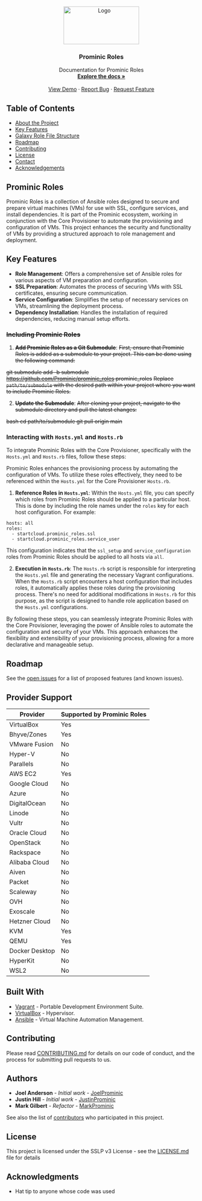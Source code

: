 <!-- PROJECT LOGO -->
<br />
<p align="center">
  <a href="https://github.com/Prominic/prominic_roles/">
    <img src="https://startcloud.com/assets/images/logos/startcloud-logo40.png" alt="Logo" width="200" height="100">
  </a>

  <h3 align="center">Prominic Roles</h3>

  <p align="center">
    Documentation for Prominic Roles
    <br />
    <a href="https://github.com/Prominic/prominic_roles/"><strong>Explore the docs »</strong></a>
    <br />
    <br />
    <a href="https://github.com/Prominic/prominic_roles/">View Demo</a>
    ·
    <a href="https://github.com/Prominic/prominic_roles/issues">Report Bug</a>
    ·
    <a href="https://github.com/Prominic/prominic_roles/issues">Request Feature</a>
  </p>
</p>

<!-- TABLE OF CONTENTS -->
## Table of Contents

* [About the Project](#prominic-roles)
* [Key Features](#key-features)
* [Galaxy Role File Structure](#galaxy-role-file-structure)
* [Roadmap](#roadmap)
* [Contributing](#contributing)
* [License](#license)
* [Contact](#authors)
* [Acknowledgements](#acknowledgments)


## Prominic Roles
Prominic Roles is a collection of Ansible roles designed to secure and prepare virtual machines (VMs) for use with SSL, configure services, and install dependencies. It is part of the Prominic ecosystem, working in conjunction with the Core Provisioner to automate the provisioning and configuration of VMs. This project enhances the security and functionality of VMs by providing a structured approach to role management and deployment.

## Key Features

- **Role Management**: Offers a comprehensive set of Ansible roles for various aspects of VM preparation and configuration.
- **SSL Preparation**: Automates the process of securing VMs with SSL certificates, ensuring secure communication.
- **Service Configuration**: Simplifies the setup of necessary services on VMs, streamlining the deployment process.
- **Dependency Installation**: Handles the installation of required dependencies, reducing manual setup efforts.


### ~~Including Prominic Roles~~

1. **~~Add Prominic Roles as a Git Submodule~~**: ~~First, ensure that Prominic Roles is added as a submodule to your project. This can be done using the following command:~~

~~git submodule add -b submodule https://github.com/Prominic/prominic_roles prominic_roles~~
   ~~Replace `path/to/submodule` with the desired path within your project where you want to include Prominic Roles.~~

2. **~~Update the Submodule~~**: 
~~After cloning your project, navigate to the submodule directory and pull the latest changes:~~

~~bash cd path/to/submodule git pull origin main~~

### Interacting with `Hosts.yml` and `Hosts.rb`

To integrate Prominic Roles with the Core Provisioner, specifically with the `Hosts.yml` and `Hosts.rb` files, follow these steps:

Prominic Roles enhances the provisioning process by automating the configuration of VMs. To utilize these roles effectively, they need to be referenced within the `Hosts.yml` for the Core Provisioner `Hosts.rb`.

1. **Reference Roles in `Hosts.yml`**: Within the `Hosts.yml` file, you can specify which roles from Prominic Roles should be applied to a particular host. This is done by including the role names under the `roles` key for each host configuration. For example:
```
hosts: all
roles: 
  - startcloud.prominic_roles.ssl
  - startcloud.prominic_roles.service_user
```


   This configuration indicates that the `ssl_setup` and `service_configuration` roles from Prominic Roles should be applied to all hosts via `all`.

2. **Execution in `Hosts.rb`**: The `Hosts.rb` script is responsible for interpreting the `Hosts.yml` file and generating the necessary Vagrant configurations. When the `Hosts.rb` script encounters a host configuration that includes roles, it automatically applies these roles during the provisioning process. There's no need for additional modifications in `Hosts.rb` for this purpose, as the script is designed to handle role application based on the `Hosts.yml` configurations.

By following these steps, you can seamlessly integrate Prominic Roles with the Core Provisioner, leveraging the power of Ansible roles to automate the configuration and security of your VMs. This approach enhances the flexibility and extensibility of your provisioning process, allowing for a more declarative and manageable setup.


## Roadmap
See the [open issues](https://github.com/Prominic/prominic_roles/issues) for a list of proposed features (and known issues).

## Provider Support

| Provider       | Supported by Prominic Roles |
|----------------|--------------------------------|
| VirtualBox     | Yes                            |
| Bhyve/Zones    | Yes                            |
| VMware Fusion  | No                             |
| Hyper-V        | No                             |
| Parallels      | No                             |
| AWS EC2        | Yes                            |
| Google Cloud   | No                             |
| Azure          | No                             |
| DigitalOcean   | No                             |
| Linode         | No                             |
| Vultr          | No                             |
| Oracle Cloud   | No                             |
| OpenStack      | No                             |
| Rackspace      | No                             |
| Alibaba Cloud  | No                             |
| Aiven          | No                             |
| Packet         | No                             |
| Scaleway       | No                             |
| OVH            | No                             |
| Exoscale       | No                             |
| Hetzner Cloud  | No                             |
| KVM            | Yes                            |
| QEMU           | Yes                            |
| Docker Desktop | No                             |
| HyperKit       | No                             |
| WSL2           | No                             |

## Built With
* [Vagrant](https://www.vagrantup.com/) - Portable Development Environment Suite.
* [VirtualBox](https://www.virtualbox.org/wiki/Downloads) - Hypervisor.
* [Ansible](https://www.ansible.com/) - Virtual Machine Automation Management.

## Contributing

Please read [CONTRIBUTING.md](https://www.prominic.net) for details on our code of conduct, and the process for submitting pull requests to us.

## Authors
* **Joel Anderson** - *Initial work* - [JoelProminic](https://github.com/JoelProminic)
* **Justin Hill** - *Initial work* - [JustinProminic](https://github.com/JustinProminic)
* **Mark Gilbert** - *Refactor* - [MarkProminic](https://github.com/MarkProminic)

See also the list of [contributors](https://github.com/Prominic/prominic_roles/graphs/contributors) who participated in this project.

## License

This project is licensed under the SSLP v3 License - see the [LICENSE.md](LICENSE.md) file for details

## Acknowledgments

* Hat tip to anyone whose code was used
